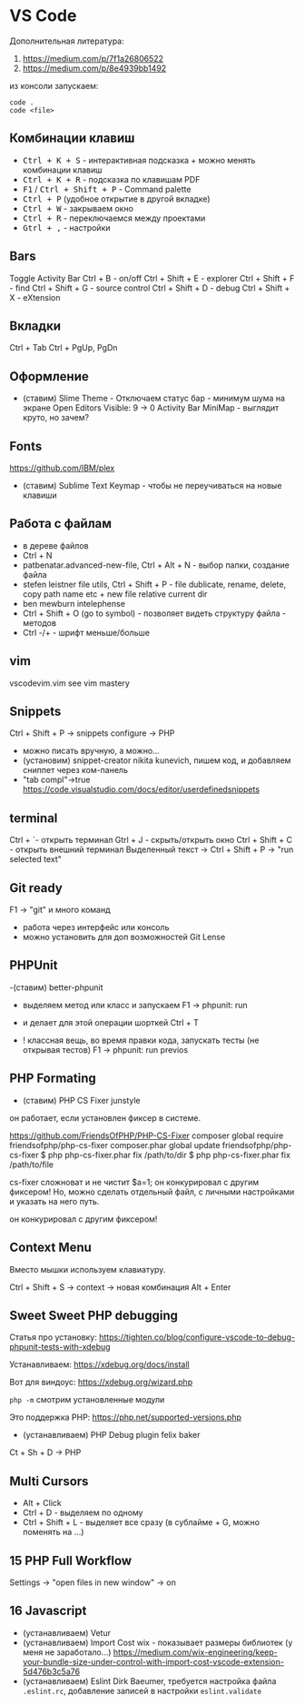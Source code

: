 # VS Code

Дополнительная литература:
1. https://medium.com/p/7f1a26806522
2. https://medium.com/p/8e4939bb1492

из консоли запускаем:
```
code .
code <file>
```

## Комбинации клавиш

- <kbd>Ctrl + K + S</kbd> - интерактивная подсказка + можно менять комбинации клавиш
- <kbd>Ctrl + K + R</kbd> - подсказка по клавишам PDF
- <kbd>F1</kbd> / <kbd>Ctrl + Shift + P</kbd> - Command palette
- <kbd>Ctrl + P</kbd> (удобное открытие в другой вкладке)
- <kbd>Ctrl + W</kbd> - закрываем окно
- <kbd>Ctrl + R</kbd> - переключаемся между проектами
- <kbd>Gtrl + ,</kbd> - настройки

## Bars

Toggle Activity Bar
Ctrl + B - on/off
Ctrl + Shift + E - explorer
Ctrl + Shift + F - find
Ctrl + Shift + G - source control
Ctrl + Shift + D - debug
Ctrl + Shift + X - eXtension

## Вкладки

Ctrl + Tab
Ctrl + PgUp, PgDn

## Оформление

- (ставим) Slime Theme -
  Отключаем статус бар - минимум шума на экране
  Open Editors Visible: 9 -> 0
  Activity Bar
  MiniMap - выглядит круто, но зачем?

## Fonts

https://github.com/IBM/plex

- (ставим) Sublime Text Keymap - чтобы не переучиваться на новые клавиши

## Работа с файлам

- в дереве файлов
- Ctrl + N
- patbenatar.advanced-new-file, Ctrl + Alt + N - выбор папки, создание файла
- stefen leistner file utils, Ctrl + Shift + P - file dublicate, rename, delete, copy path name etc + new file relative current dir
- ben mewburn intelephense
- Ctrl + Shift + O (go to symbol) - позволяет видеть структуру файла - методов
- Ctrl -/+ - шрифт меньше/больше

## vim

vscodevim.vim
see vim mastery

## Snippets

Ctrl + Shift + P -> snippets configure -> PHP

- можно писать вручную, а можно...
- (установим) snippet-creator nikita kunevich, пишем код, и добавляем сниппет через ком-панель
- "tab compl"->true
  https://code.visualstudio.com/docs/editor/userdefinedsnippets

## terminal

Ctrl + `- открыть терминал
Gtrl + J - скрыть/открыть окно
Ctrl + Shift + C - открыть внешний терминал
Выделенный текст -> Ctrl + Shift + P -> "run selected text"

## Git ready

F1 -> "git" и много команд

- работа через интерфейс или консоль
- можно установить для доп возможностей Git Lense

## PHPUnit

-(ставим) better-phpunit

- выделяем метод или класс и запускаем F1 -> phpunit: run
- и делает для этой операции шорткей Ctrl + T

- ! классная вещь, во время правки кода, запускать тесты (не открывая тестов) F1 -> phpunit: run previos

## PHP Formating

- (ставим) PHP CS Fixer junstyle

он работает, если установлен фиксер в системе.

https://github.com/FriendsOfPHP/PHP-CS-Fixer
composer global require friendsofphp/php-cs-fixer
composer.phar global update friendsofphp/php-cs-fixer
$ php php-cs-fixer.phar fix /path/to/dir
$ php php-cs-fixer.phar fix /path/to/file

cs-fixer сложноват и не чистит $a=1;
он конкурировал с другим фиксером!
Но, можно сделать отдельный файл, с личными настройками и указать на него путь.

он конкурировал с другим фиксером!

## Context Menu

Вместо мышки используем клавиатуру.

Ctrl + Shift + S -> context -> новая комбинация Alt + Enter

## Sweet Sweet PHP debugging

Статья про установку:
https://tighten.co/blog/configure-vscode-to-debug-phpunit-tests-with-xdebug

Устанавливаем:
https://xdebug.org/docs/install

Вот для виндоус:
https://xdebug.org/wizard.php

`php -m` смотрим установленные модули

Это поддержка PHP:
https://php.net/supported-versions.php

- (устанавливаем) PHP Debug plugin felix baker

Ct + Sh + D -> PHP

## Multi Cursors

- Alt + Click
- Ctrl + D - выделяем по одному
- Ctrl + Shift + L - выделяет все сразу (в сублайме + G, можно поменять на ...)

## 15 PHP Full Workflow

Settings -> "open files in new window" -> on

## 16 Javascript

- (устанавливаем) Vetur
- (устанавливаем) Import Cost wix - показывает размеры библиотек (у меня не заработало...)
https://medium.com/wix-engineering/keep-your-bundle-size-under-control-with-import-cost-vscode-extension-5d476b3c5a76
- (устанавливаем) Eslint Dirk Baeumer, требуется настройка файла `.eslint.rc`, добавление записей в настройки `eslint.validate`